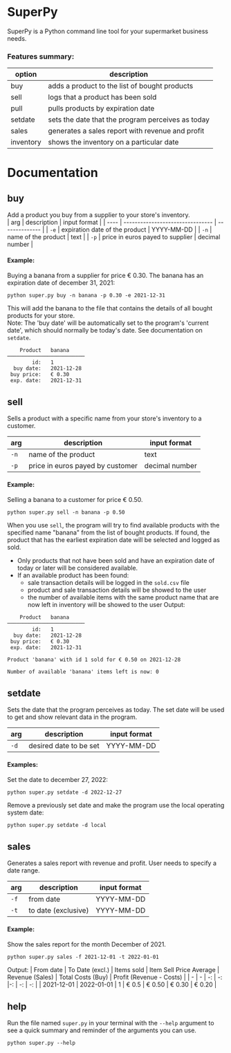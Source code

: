 # SuperPy

SuperPy is a Python command line tool for your supermarket business needs.

### Features summary:

| option    | description                                        |
| --------- | -------------------------------------------------- |
| buy       | adds a product to the list of bought products      |
| sell      | logs that a product has been sold                  |
| pull      | pulls products by expiration date                  |
| setdate   | sets the date that the program perceives as today  |
| sales     | generates a sales report with revenue and profit   |
| inventory | shows the inventory on a particular date           |

# Documentation

## buy
Add a product you buy from a supplier to your store's inventory.  
| arg  | description                      | input format         |
| ---- | -------------------------------- | -------------- |
| `-e` | expiration date of the product   | YYYY-MM-DD     |
| `-n` | name of the product              | text           |
| `-p` | price in euros payed to supplier | decimal number |


#### Example:
Buying a banana from a supplier for price € 0.30. The banana has an expiration date of december 31, 2021:

```
python super.py buy -n banana -p 0.30 -e 2021-12-31
```
This will add the banana to the file that contains the details of all bought products for your store.  
Note: The 'buy date' will be automatically set to the program's 'current date', which should normally be today's date. See documentation on `setdate`.

```
    Product   banana     
─────────────────────────
        id:   1          
  buy date:   2021-12-28 
 buy price:   € 0.30     
 exp. date:   2021-12-31 
```

## sell
Sells a product with a specific name from your store's inventory to a customer.

| arg  | description                      | input format   |
| ---- | -------------------------------- | -------------- |
| `-n` | name of the product              | text           |
| `-p` | price in euros payed by customer | decimal number |


#### Example:
Selling a banana to a customer for price € 0.50.

```
python super.py sell -n banana -p 0.50
```

When you use `sell`, the program will try to find available products with the specified name "banana" from the list of bought products. If found, the product that has the earliest expiration date will be selected and logged as sold.
- Only products that not have been sold and have an expiration date of today or later will be considered available.
- If an available product has been found:
    - sale transaction details will be logged in the `sold.csv` file
    - product and sale transaction details will be showed to the user
    - the number of available items with the same product name that are now left in inventory will be showed to the user
Output:
```
    Product   banana     
─────────────────────────
        id:   1          
  buy date:   2021-12-28 
 buy price:   € 0.30     
 exp. date:   2021-12-31 
```
```
Product 'banana' with id 1 sold for € 0.50 on 2021-12-28
```
```
Number of available 'banana' items left is now: 0
```

## setdate
Sets the date that the program perceives as today. The set date will be used to get and show relevant data in the program.

| arg  | description             | input format   |
| ---- | ----------------------- | -------------- |
| `-d` | desired date to be set  | YYYY-MM-DD     |

#### Examples:
Set the date to december 27, 2022:

```
python super.py setdate -d 2022-12-27
```
Remove a previously set date and make the program use the local operating system date:

```
python super.py setdate -d local
```

## sales
Generates a sales report with revenue and profit. User needs to specify a date range.

| arg  | description         | input format  |
| ---- | ------------------- | ------------- |
| `-f` | from date           | YYYY-MM-DD    |
| `-t` | to date (exclusive) | YYYY-MM-DD    |


#### Example:
Show the sales report for the month December of 2021.

```
python super.py sales -f 2021-12-01 -t 2022-01-01
```

Output:
| From date  | To Date (excl.) | Items sold | Item Sell Price Average | Revenue (Sales) | Total Costs (Buy) | Profit (Revenue - Costs) |
| - | - | -: | -: |-: | -: | -: |
| 2021-12-01 | 2022-01-01  | 1  |   € 0.5 | € 0.50 | € 0.30 |  € 0.20 |


## help
Run the file named `super.py` in your terminal with the `--help` argument to see a quick summary and reminder of the arguments you can use.

```
python super.py --help
```